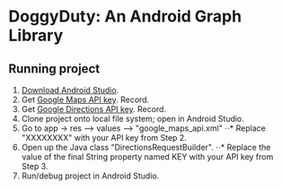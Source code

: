 # DoggyDuty: An Android Graph Library

## Running project
1. [Download Android Studio](https://developer.android.com/studio/index.html).
2. Get [Google Maps API key](https://developers.google.com/maps/documentation/android-api/signup). Record.
3. Get [Google Directions API key](https://developers.google.com/maps/documentation/directions/get-api-key). Record.
4. Clone project onto local file system; open in Android Studio.
5. Go to app -> res --> values --> "google_maps_api.xml"
⋅⋅* Replace "XXXXXXXX" with your API key from Step 2.
6. Open up the Java class "DirectionsRequestBuilder".
⋅⋅* Replace the value of the final String property named KEY with your API key from Step 3.
7. Run/debug project in Android Studio.
